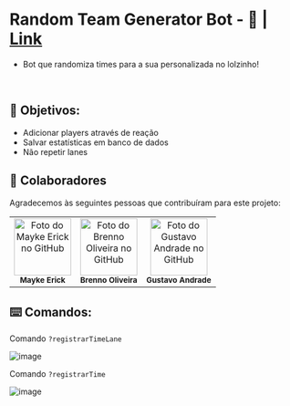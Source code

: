 # Random Team Generator Bot - 🤖 | [Link](https://discord.com/api/oauth2/authorize?client_id=975947072488484926&permissions=412317207552&scope=applications.commands%20bot)
* Bot que randomiza times para a sua personalizada no lolzinho!

<br>

<h2> 🎯 Objetivos: </h2>

* Adicionar players através de reação
* Salvar estatísticas em banco de dados
* Não repetir lanes

## 🤝 Colaboradores

Agradecemos às seguintes pessoas que contribuíram para este projeto:

<table>
  <tr>
    <td align="center">
      <a href="#">
        <a href="https://github.com/MaykeESA">
          <img src="https://avatars.githubusercontent.com/u/81484737?v=4" width="100px;" alt="Foto do Mayke Erick no GitHub"/><br>
        </a>
        <sub>
          <b>Mayke Erick</b>
        </sub>
      </a>
    </td>
    <td align="center">
      <a href="#">
        <a href="https://github.com/brennoliveira">
          <img src="https://avatars.githubusercontent.com/u/61173866?v=4" width="100px;" alt="Foto do Brenno Oliveira no GitHub"/><br>
        </a>
        <sub>
          <b>Brenno Oliveira</b>
        </sub>
      </a>
    </td>
    <td align="center">
      <a href="#">
        <a href="https://github.com/GugaAAndrade">
          <img src="https://avatars.githubusercontent.com/u/105755546?v=4" width="100px;" alt="Foto do Gustavo Andrade no GitHub"/><br>
        </a>
        <sub>
          <b>Gustavo Andrade</b>
        </sub>
      </a>
    </td>
  </tr>
</table>

<h2> ⌨️ Comandos: </h2>

Comando `?registrarTimeLane`

![image](https://cdn.discordapp.com/attachments/817401092752932916/1065011436348248074/x.png)

Comando `?registrarTime`

![image](https://cdn.discordapp.com/attachments/817401092752932916/1065011457110061056/y.png)

